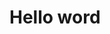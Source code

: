 <!DOCTYPE html>
<html lang="en">
<head>
    <meta charset="UTF-8">
    <meta name="viewport" content="width=device-width, initial-scale=1.0">
</head>
<body>
    <h1>Hello word</h1>
    <p><a href="https://pin.it/4dgvEhdOW" alt="portada_github"></p>
</body>
</html>